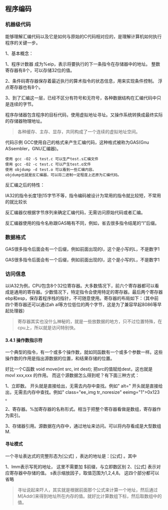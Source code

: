 ## 程序编码
### 机器级代码
能够理解汇编代码以及它是如何与原始的C代码相对应的，是理解计算机如何执行程序的关键一步。

1、基本概念：

1、程序计数器 成为%eip，表示将要执行的下一条指令在存储器中的地址。
整数寄存器有8个，可以存储32位的值。

2、条件码寄存器保存着最近执行的算术指令的状态信息，用来实现条件控制。
浮点寄存器也有8个。

3、到了汇编这一层，已经不区分有符号和无符号，各种数据结构在汇编代码中只是连续的字节。

程序存储器包含程序的目标代码，使用虚拟地址寻址。又操作系统转换成最终实际的存储器物理地址。

>各种缓存、主存、显存，共同构成了一个连续的虚拟地址空间。


代码示例
GCC使用自己的格式来产生汇编代码，这种格式被称为GAS(Gnu ASsembler，GNU汇编器)。

    使用 gcc -O2 -S test.c 可以生产test.s汇编文件
    使用 gcc -O2 -c test.c 可以产生test.o文件
    使用 objdump -d test.o 可以看到一些汇编内容。 
    objdump也就是反汇编器，可以将二进制一定程度上还原为汇编代码。

反汇编之后的特性：

IA32的指令长度1到15字节不等，指令编码被设计为常用的指令就比较短，不常用的就比较长

反汇编器仅根据字节序列来确定汇编代码，无需访问原始代码或者汇编。

反汇编器使用的指令名称跟GAS略有不同，例如，省去很多指令结尾的“l”后缀。

### 数据格式
GAS很多指令后面会有一个后缀，例如前面出现的l，这个是小写的L，不是数字1

GAS很多指令后面会有一个后缀，例如前面出现的l，这个是小写的L，不是数字1

### 访问信息
以IA32为例，CPU包含8个32位寄存器。大多数情况下，前六个寄存器都可以看成是通用的寄存器。少数情况下，特定指令会使用特定的寄存器。最后两个寄存器ebp和esp，保存着程序栈的指针，不可随意使用。寄存器的布局如下：（其中前四个寄存器还可以通过ah al等方位低位的两个字节，这是为了兼容早起8086等早起处理器）
>寄存器其实也没什么神秘的，就是一些放数据的地方，只不过位置特殊，在cpu上，所以就是访问特别快。

#### 3.4.1 操作数指示符

一个典型的指令，有一个或多个操作数，就如同函数有一个或多个参数一样。这些操作数的作用是指出源数据的位置，和结果存储的位置。

好比一个C函数 void move(int src, int dest); 把src的值赋给dest，这也就是 movl xxx,xxx 的作用。
而这个源数据怎么得到呢？有下面三种方式：

1、立即数。 开头就是直接给出，无需去内存中查找。例如" alt=" 开头就是直接给出，无需去内存中查找。例如" class="ee_img tr_noresize" eeimg="1">0x123 。

2、寄存器。%加寄存器的名称形式。相当于把整个寄存器看做是数组，寄存器作为索引。

3、存储器引用。源数据在内存中，通过地址来访问。可以将内存看成是大型数组M.

#### 寻址模式

一个寻址表达式的完整形态为[公式] ，表达的地址是：[公式] 。其中

1、Imm表示写死的地址， 这里不需要加 $前缀，与立即数区别
2、[公式] 表示对应寄存器中存储的值。
s表示缩放因子，取值范围为1,2,4,8。
这四个部分都可以省略

>寻址说起来吓人，其实就是根据前面那个公式来计算一个地址，然后通过M[Addr]来得到地址所在内存的值。就好比计算数组下标，然后取数组中的值。
